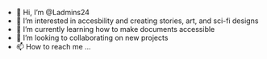 - 👋 Hi, I’m @Ladmins24
- 👀 I’m interested in accesbility and creating stories, art, and sci-fi designs
- 🌱 I’m currently learning how to make documents accessible
- 💞️ I’m looking to collaborating on new projects
- 📫 How to reach me ...

<!---
Ladmins24/Ladmins24 is a ✨ special ✨ repository because its `README.md` (this file) appears on your GitHub profile.
You can click the Preview link to take a look at your changes.
--->
